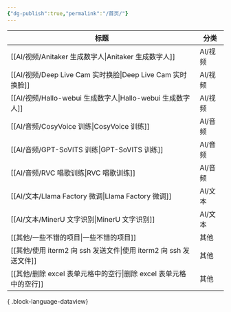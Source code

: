 ```yaml
---
{"dg-publish":true,"permalink":"/首页/"}
---
```


| 标题                                                   | 分类    |
| ---------------------------------------------------- | ----- |
| [[AI/视频/Anitaker 生成数字人\|Anitaker 生成数字人]]          | AI/视频 |
| [[AI/视频/Deep Live Cam 实时换脸\|Deep Live Cam 实时换脸]]  | AI/视频 |
| [[AI/视频/Hallo-webui 生成数字人\|Hallo-webui 生成数字人]]    | AI/视频 |
| [[AI/音频/CosyVoice 训练\|CosyVoice 训练]]              | AI/音频 |
| [[AI/音频/GPT-SoVITS 训练\|GPT-SoVITS 训练]]            | AI/音频 |
| [[AI/音频/RVC 唱歌训练\|RVC 唱歌训练]]                      | AI/音频 |
| [[AI/文本/Llama Factory 微调\|Llama Factory 微调]]      | AI/文本 |
| [[AI/文本/MinerU 文字识别\|MinerU 文字识别]]                | AI/文本 |
| [[其他/一些不错的项目\|一些不错的项目]]                           | 其他    |
| [[其他/使用 iterm2 向 ssh 发送文件\|使用 iterm2 向 ssh 发送文件]] | 其他    |
| [[其他/删除 excel 表单元格中的空行\|删除 excel 表单元格中的空行]]       | 其他    |

{ .block-language-dataview}

